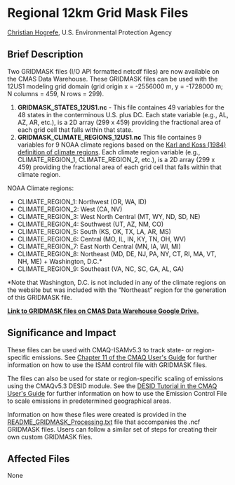 
# Regional 12km Grid Mask Files

[Christian Hogrefe](mailto:hogrefe.christian@epa.gov), U.S. Environmental Protection Agency

## Brief Description
Two GRIDMASK files (I/O API formatted netcdf files) are now available on the CMAS Data Warehouse.  These GRIDMASK files can be used with the 12US1 modeling grid domain (grid origin x = -2556000 m, y = -1728000 m; N columns = 459, N rows = 299).

1. **GRIDMASK_STATES_12US1.nc** - This file containes 49 variables for the 48 states in the conterminous U.S. plus DC. Each state variable (e.g., AL, AZ, AR, etc.), is a 2D array (299 x 459) providing the fractional area of each grid cell that falls within that state. 
2. **GRIDMASK_CLIMATE_REGIONS_12US1.nc** This file containes 9 variables for 9 NOAA climate regions based on the [Karl and Koss (1984) definition of climate regions](https://www.ncdc.noaa.gov/monitoring-references/maps/us-climate-regions.php). Each climate region variable (e.g., CLIMATE_REGION_1, CLIMATE_REGION_2, etc.), is a 2D array (299 x 459) providing the fractional area of each grid cell that falls within that climate region.  

 NOAA Climate regions:
 * CLIMATE_REGION_1: Northwest (OR, WA, ID)
 * CLIMATE_REGION_2: West (CA, NV)
 * CLIMATE_REGION_3: West North Central (MT, WY, ND, SD, NE)
 * CLIMATE_REGION_4: Southwest (UT, AZ, NM, CO)
 * CLIMATE_REGION_5: South (KS, OK, TX, LA, AR, MS)
 * CLIMATE_REGION_6: Central (MO, IL, IN, KY, TN, OH, WV)
 * CLIMATE_REGION_7: East North Central (MN, IA, WI, MI)
 * CLIMATE_REGION_8: Northeast (MD, DE, NJ, PA, NY, CT, RI, MA, VT, NH, ME) + Washington, D.C.*
 * CLIMATE_REGION_9: Southeast (VA, NC, SC, GA, AL, GA)

*Note that Washington, D.C. is not included in any of the climate regions on the website but was included with the “Northeast” region for the generation of this GRIDMASK file.

**[Link to GRIDMASK files on CMAS Data Warehouse Google Drive.](https://drive.google.com/drive/folders/1x9mJUbKjJaMDFawgy2PUbETwEUopAQDl)**

## Significance and Impact
These files can be used with CMAQ-ISAMv5.3 to track state- or region-specific emissions. See [Chapter 11 of the CMAQ User's Guide](../Users_Guide/CMAQ_UG_ch11_ISAM.md) for further information on how to use the ISAM control file with GRIDMASK files.  

The files can also be used for state or region-specific scaling of emissions using the CMAQv5.3 DESID module.  See the [DESID Tutorial in the CMAQ User's Guide](../Users_Guide/Tutorials/CMAQ_UG_tutorial_emissions.md) for further information on how to use the Emission Control File to scale emissions in predetermined geographical areas.

Information on how these files were created is provided in the [README_GRIDMASK_Processing.txt](https://drive.google.com/drive/folders/1x9mJUbKjJaMDFawgy2PUbETwEUopAQDl) file that accompanies the .ncf GRIDMASK files.  Users can follow a similar set of steps for creating their own custom GRIDMASK files.

## Affected Files
None
